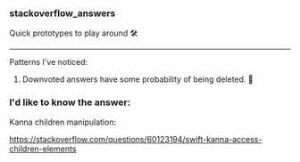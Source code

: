 ### stackoverflow_answers
Quick prototypes to play around 🛠

---

Patterns I've noticed:

1. Downvoted answers have some probability of being deleted. 🤷‍
   

### I'd like to know the answer:

Kanna children manipulation:

https://stackoverflow.com/questions/60123194/swift-kanna-access-children-elements
